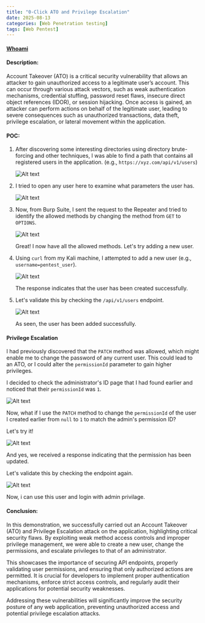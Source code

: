 ```yaml
---
title: "0-Click ATO and Privilege Escalation"
date: 2025-08-13
categories: [Web Penetration testing]
tags: [Web Pentest]
---
```


#### [Whoami](https://hesham2611.github.io/hesham.github.io/about/)

#### Description:
Account Takeover (ATO) is a critical security vulnerability that allows an attacker to gain unauthorized access to a legitimate user’s account. This can occur through various attack vectors, such as weak authentication mechanisms, credential stuffing, password reset flaws, insecure direct object references (IDOR), or session hijacking. Once access is gained, an attacker can perform actions on behalf of the legitimate user, leading to severe consequences such as unauthorized transactions, data theft, privilege escalation, or lateral movement within the application.

#### POC:

1. After discovering some interesting directories using directory brute-forcing and other techniques, I was able to find a path that contains all registered users in the application. (e.g., `https://xyz.com/api/v1/users`)

   ![Alt text](/assets/images/ATO1.png)

2. I tried to open any user here to examine what parameters the user has.

   ![Alt text](/assets/images/ATO4.png)

3. Now, from Burp Suite, I sent the request to the Repeater and tried to identify the allowed methods by changing the method from `GET` to `OPTIONS`.

   ![Alt text](/assets/images/ATO2.png)

   Great! I now have all the allowed methods. Let's try adding a new user.

4. Using `curl` from my Kali machine, I attempted to add a new user (e.g., `username=pentest_user`).

   ![Alt text](/assets/images/ATO3.png)

   The response indicates that the user has been created successfully.

5. Let's validate this by checking the `/api/v1/users` endpoint.

   ![Alt text](/assets/images/ATO5.png)

   As seen, the user has been added successfully.

#### Privilege Escalation

I had previously discovered that the `PATCH` method was allowed, which might enable me to change the password of any current user. This could lead to an ATO, or I could alter the `permissionId` parameter to gain higher privileges.

I decided to check the administrator's ID page that I had found earlier and noticed that their `permissionId` was `1`.

   ![Alt text](/assets/images/ATO6.png)

Now, what if I use the `PATCH` method to change the `permissionId` of the user I created earlier from `null` to `1` to match the admin's permission ID?

Let's try it!

   ![Alt text](/assets/images/ATO7.png)

And yes, we received a response indicating that the permission has been updated.

Let's validate this by checking the endpoint again.

   ![Alt text](/assets/images/ATO8.png)

Now, i can use this user and login with admin privilage.

#### Conclusion:

In this demonstration, we successfully carried out an Account Takeover (ATO) and Privilege Escalation attack on the application, highlighting critical security flaws. By exploiting weak method access controls and improper privilege management, we were able to create a new user, change the permissions, and escalate privileges to that of an administrator.

This showcases the importance of securing API endpoints, properly validating user permissions, and ensuring that only authorized actions are permitted. It is crucial for developers to implement proper authentication mechanisms, enforce strict access controls, and regularly audit their applications for potential security weaknesses.

Addressing these vulnerabilities will significantly improve the security posture of any web application, preventing unauthorized access and potential privilege escalation attacks.
